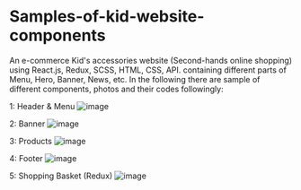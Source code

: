 # Samples-of-kid-website-components
An e-commerce Kid's accessories website (Second-hands online shopping) using React.js, Redux, SCSS, HTML, CSS, API.
containing different parts of Menu, Hero, Banner, News, etc. In the following there are sample of different components, photos and their codes followingly:

1: Header & Menu
![image](https://user-images.githubusercontent.com/90692025/153060822-bf47ff7e-44c6-4f1d-a606-560e7f2090fa.png)

2: Banner
![image](https://user-images.githubusercontent.com/90692025/153059761-ce0a3180-bab0-4995-88f8-1728b28127a3.png)

3: Products
![image](https://user-images.githubusercontent.com/90692025/153061318-341e2f0a-8ade-42a6-ad2c-9f0f5f775763.png)

4: Footer
![image](https://user-images.githubusercontent.com/90692025/153060520-383e5cb1-d027-4ad8-a6a5-8dfb82886a63.png)
 
 5: Shopping Basket (Redux)
 ![image](https://user-images.githubusercontent.com/90692025/153062875-38b8f4da-d8ee-49ec-9d15-594195cce4ea.png)


